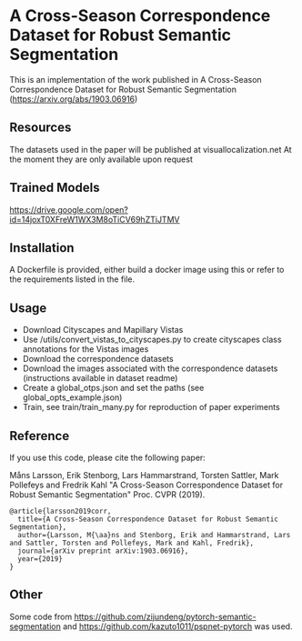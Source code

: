 # A Cross-Season Correspondence Dataset for Robust Semantic Segmentation
This is an implementation of the work published in A Cross-Season Correspondence Dataset for Robust Semantic Segmentation (https://arxiv.org/abs/1903.06916)

## Resources 
The datasets used in the paper will be published at visuallocalization.net
At the moment they are only available upon request

## Trained Models
https://drive.google.com/open?id=14joxT0XFreW1WX3M8oTiCV69hZTiJTMV

## Installation
A Dockerfile is provided, either build a docker image using this or refer to the requirements listed in the file.

## Usage 
- Download Cityscapes and Mapillary Vistas
- Use /utils/convert_vistas_to_cityscapes.py to create cityscapes class annotations for the Vistas images
- Download the correspondence datasets
- Download the images associated with the correspondence datasets (instructions available in dataset readme)
- Create a global_otps.json and set the paths (see global_opts_example.json)
- Train, see train/train_many.py for reproduction of paper experiments

## Reference

If you use this code, please cite the following paper:

Måns Larsson, Erik Stenborg, Lars Hammarstrand, Torsten Sattler, Mark Pollefeys and Fredrik Kahl 
"A Cross-Season Correspondence Dataset for Robust Semantic Segmentation" Proc. CVPR (2019).

```
@article{larsson2019corr,
  title={A Cross-Season Correspondence Dataset for Robust Semantic Segmentation},
  author={Larsson, M{\aa}ns and Stenborg, Erik and Hammarstrand, Lars and Sattler, Torsten and Pollefeys, Mark and Kahl, Fredrik},
  journal={arXiv preprint arXiv:1903.06916},
  year={2019}
}
```

## Other
Some code from https://github.com/zijundeng/pytorch-semantic-segmentation and https://github.com/kazuto1011/pspnet-pytorch was used.